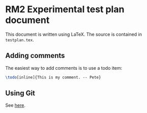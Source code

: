 # RM2 Experimental test plan document

This document is written using LaTeX. The source is contained in
`testplan.tex`. 

## Adding comments

The easiest way to add comments is to use a todo item:

```latex
\todo[inline]{This is my comment. -- Pete}
```

## Using Git

See [here](https://github.com/UNH-CORE/RM2-tow-tank/wiki).

